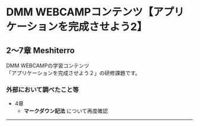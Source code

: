 # DMM WEBCAMPコンテンツ【アプリケーションを完成させよう2】
## 2〜7章 Meshiterro
DMM WEBCAMPの学習コンテンツ<br>
「アプリケーションを完成させよう２」の研修課題です。

### 外部において調べたこと等
- 4章
  - **マークダウン記法** について再度確認

---

